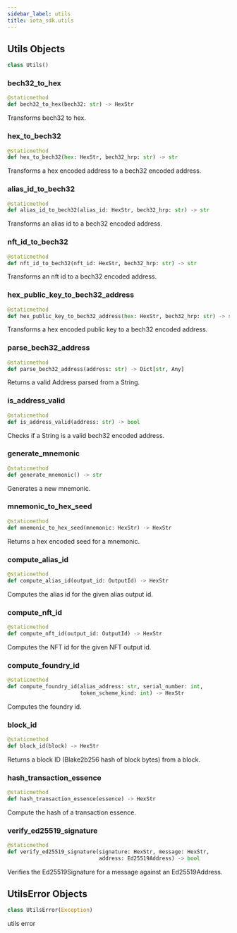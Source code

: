 ```yaml
---
sidebar_label: utils
title: iota_sdk.utils
---
```


## Utils Objects

```python
class Utils()
```

### bech32_to_hex

```python
@staticmethod
def bech32_to_hex(bech32: str) -> HexStr
```

Transforms bech32 to hex.

### hex_to_bech32

```python
@staticmethod
def hex_to_bech32(hex: HexStr, bech32_hrp: str) -> str
```

Transforms a hex encoded address to a bech32 encoded address.

### alias_id_to_bech32

```python
@staticmethod
def alias_id_to_bech32(alias_id: HexStr, bech32_hrp: str) -> str
```

Transforms an alias id to a bech32 encoded address.

### nft_id_to_bech32

```python
@staticmethod
def nft_id_to_bech32(nft_id: HexStr, bech32_hrp: str) -> str
```

Transforms an nft id to a bech32 encoded address.

### hex_public_key_to_bech32_address

```python
@staticmethod
def hex_public_key_to_bech32_address(hex: HexStr, bech32_hrp: str) -> str
```

Transforms a hex encoded public key to a bech32 encoded address.

### parse_bech32_address

```python
@staticmethod
def parse_bech32_address(address: str) -> Dict[str, Any]
```

Returns a valid Address parsed from a String.

### is_address_valid

```python
@staticmethod
def is_address_valid(address: str) -> bool
```

Checks if a String is a valid bech32 encoded address.

### generate_mnemonic

```python
@staticmethod
def generate_mnemonic() -> str
```

Generates a new mnemonic.

### mnemonic_to_hex_seed

```python
@staticmethod
def mnemonic_to_hex_seed(mnemonic: HexStr) -> HexStr
```

Returns a hex encoded seed for a mnemonic.

### compute_alias_id

```python
@staticmethod
def compute_alias_id(output_id: OutputId) -> HexStr
```

Computes the alias id for the given alias output id.

### compute_nft_id

```python
@staticmethod
def compute_nft_id(output_id: OutputId) -> HexStr
```

Computes the NFT id for the given NFT output id.

### compute_foundry_id

```python
@staticmethod
def compute_foundry_id(alias_address: str, serial_number: int,
                       token_scheme_kind: int) -> HexStr
```

Computes the foundry id.

### block_id

```python
@staticmethod
def block_id(block) -> HexStr
```

Returns a block ID (Blake2b256 hash of block bytes) from a block.

### hash_transaction_essence

```python
@staticmethod
def hash_transaction_essence(essence) -> HexStr
```

Compute the hash of a transaction essence.

### verify_ed25519_signature

```python
@staticmethod
def verify_ed25519_signature(signature: HexStr, message: HexStr,
                             address: Ed25519Address) -> bool
```

Verifies the Ed25519Signature for a message against an Ed25519Address.

## UtilsError Objects

```python
class UtilsError(Exception)
```

utils error
